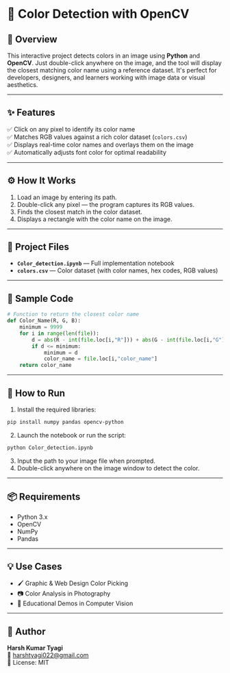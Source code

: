 # 🎨 Color Detection with OpenCV

## 📌 Overview
This interactive project detects colors in an image using **Python** and **OpenCV**. Just double-click anywhere on the image, and the tool will display the closest matching color name using a reference dataset. It's perfect for developers, designers, and learners working with image data or visual aesthetics.

---

## ✨ Features
✅ Click on any pixel to identify its color name  
✅ Matches RGB values against a rich color dataset (`colors.csv`)  
✅ Displays real-time color names and overlays them on the image  
✅ Automatically adjusts font color for optimal readability

---

## ⚙️ How It Works
1. Load an image by entering its path.
2. Double-click any pixel — the program captures its RGB values.
3. Finds the closest match in the color dataset.
4. Displays a rectangle with the color name on the image.

---

## 📁 Project Files
- **`Color_detection.ipynb`** — Full implementation notebook  
- **`colors.csv`** — Color dataset (with color names, hex codes, RGB values)

---

## 🧠 Sample Code
```python
# Function to return the closest color name
def Color_Name(R, G, B):
    minimum = 9999
    for i in range(len(file)):
        d = abs(R - int(file.loc[i,"R"])) + abs(G - int(file.loc[i,"G"])) + abs(B - int(file.loc[i,"B"]))
        if d <= minimum:
            minimum = d
            color_name = file.loc[i,"color_name"]
    return color_name
```

---

## 🚀 How to Run
1. Install the required libraries:
```bash
pip install numpy pandas opencv-python
```

2. Launch the notebook or run the script:
```bash
python Color_detection.ipynb
```

3. Input the path to your image file when prompted.  
4. Double-click anywhere on the image window to detect the color.

---

## 📦 Requirements
- Python 3.x  
- OpenCV  
- NumPy  
- Pandas

---

## 💡 Use Cases
- 🖌️ Graphic & Web Design Color Picking  
- 📷 Color Analysis in Photography  
- 🧪 Educational Demos in Computer Vision

---

## 👤 Author
**Harsh Kumar Tyagi**  
📧 [harshtyagi022@gmail.com](mailto:harshtyagi022@gmail.com)  
🪪 License: MIT

